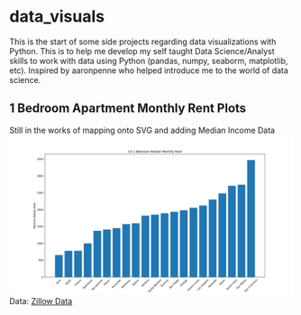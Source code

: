 # data_visuals
This is the start of some side projects regarding data visualizations with Python. This is to help me develop my self taught Data Science/Analyst skills to work with data using Python (pandas, numpy, seaborm, matplotlib, etc). Inspired by aaronpenne who helped introduce me to the world of data science.

1 Bedroom Apartment Monthly Rent Plots 
----------------
Still in the works of mapping onto SVG and adding Median Income Data
![bar plot](https://github.com/lejh1/data_visuals/blob/master/rent_comparison/visuals/bar1.png)
Data: [Zillow Data](https://www.zillow.com/research/data/)
